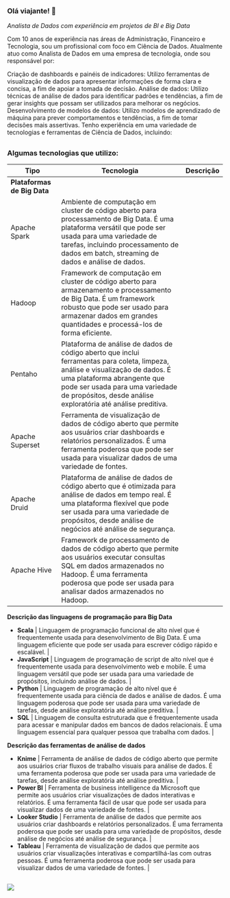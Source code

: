 ### Olá viajante! 🧭

*Analista de Dados com experiência em projetos de BI e Big Data*

Com 10 anos de experiência nas áreas de Administração, Financeiro e Tecnologia, sou um profissional com foco em Ciência de Dados. 
Atualmente atuo como Analista de Dados em uma empresa de tecnologia, onde sou responsável por:

Criação de dashboards e painéis de indicadores: Utilizo ferramentas de visualização de dados para apresentar informações de forma clara e concisa, a fim de apoiar a tomada de decisão.
Análise de dados: Utilizo técnicas de análise de dados para identificar padrões e tendências, a fim de gerar insights que possam ser utilizados para melhorar os negócios.
Desenvolvimento de modelos de dados: Utilizo modelos de aprendizado de máquina para prever comportamentos e tendências, a fim de tomar decisões mais assertivas.
Tenho experiência em uma variedade de tecnologias e ferramentas de Ciência de Dados, incluindo:
##

### Algumas tecnologias que utilizo:


| Tipo | Tecnologia | Descrição |
|---|---|---|
| **Plataformas de Big Data** |
| Apache Spark | Ambiente de computação em cluster de código aberto para processamento de Big Data. É uma plataforma versátil que pode ser usada para uma variedade de tarefas, incluindo processamento de dados em batch, streaming de dados e análise de dados. |
| Hadoop | Framework de computação em cluster de código aberto para armazenamento e processamento de Big Data. É um framework robusto que pode ser usado para armazenar dados em grandes quantidades e processá-los de forma eficiente. |
| Pentaho | Plataforma de análise de dados de código aberto que inclui ferramentas para coleta, limpeza, análise e visualização de dados. É uma plataforma abrangente que pode ser usada para uma variedade de propósitos, desde análise exploratória até análise preditiva. |
| Apache Superset | Ferramenta de visualização de dados de código aberto que permite aos usuários criar dashboards e relatórios personalizados. É uma ferramenta poderosa que pode ser usada para visualizar dados de uma variedade de fontes. |
| Apache Druid | Plataforma de análise de dados de código aberto que é otimizada para análise de dados em tempo real. É uma plataforma flexível que pode ser usada para uma variedade de propósitos, desde análise de negócios até análise de segurança. |
| Apache Hive | Framework de processamento de dados de código aberto que permite aos usuários executar consultas SQL em dados armazenados no Hadoop. É uma ferramenta poderosa que pode ser usada para analisar dados armazenados no Hadoop. |

**Descrição das linguagens de programação para Big Data**

* **Scala** | Linguagem de programação funcional de alto nível que é frequentemente usada para desenvolvimento de Big Data. É uma linguagem eficiente que pode ser usada para escrever código rápido e escalável. |
* **JavaScript** | Linguagem de programação de script de alto nível que é frequentemente usada para desenvolvimento web e mobile. É uma linguagem versátil que pode ser usada para uma variedade de propósitos, incluindo análise de dados. |
* **Python** | Linguagem de programação de alto nível que é frequentemente usada para ciência de dados e análise de dados. É uma linguagem poderosa que pode ser usada para uma variedade de tarefas, desde análise exploratória até análise preditiva. |
* **SQL** | Linguagem de consulta estruturada que é frequentemente usada para acessar e manipular dados em bancos de dados relacionais. É uma linguagem essencial para qualquer pessoa que trabalha com dados. |

**Descrição das ferramentas de análise de dados**

* **Knime** | Ferramenta de análise de dados de código aberto que permite aos usuários criar fluxos de trabalho visuais para análise de dados. É uma ferramenta poderosa que pode ser usada para uma variedade de tarefas, desde análise exploratória até análise preditiva. |
* **Power BI** | Ferramenta de business intelligence da Microsoft que permite aos usuários criar visualizações de dados interativas e relatórios. É uma ferramenta fácil de usar que pode ser usada para visualizar dados de uma variedade de fontes. |
* **Looker Studio** | Ferramenta de análise de dados que permite aos usuários criar dashboards e relatórios personalizados. É uma ferramenta poderosa que pode ser usada para uma variedade de propósitos, desde análise de negócios até análise de segurança. |
* **Tableau** | Ferramenta de visualização de dados que permite aos usuários criar visualizações interativas e compartilhá-las com outras pessoas. É uma ferramenta poderosa que pode ser usada para visualizar dados de uma variedade de fontes. |



##

  

##

<a href="https://www.linkedin.com/in/carlos-magno-ribeiro-a6b7b043/" target="_blank"><img src="https://img.shields.io/badge/LinkedIn-0077B5?style=for-the-badge&logo=linkedin&logoColor=white" target="_blank"></a>



<!--
**Jojojmo/Jojojmo** is a ✨ _special_ ✨ repository because its `README.md` (this file) appears on your GitHub profile.

Here are some ideas to get you started:

- 🔭 I’m currently working on ...
- 🌱 I’m currently learning ...
- 👯 I’m looking to collaborate on ...
- 🤔 I’m looking for help with ...
- 💬 Ask me about ...
- 📫 How to reach me: ...
- 😄 Pronouns: ...
- ⚡ Fun fact: ...
-->

